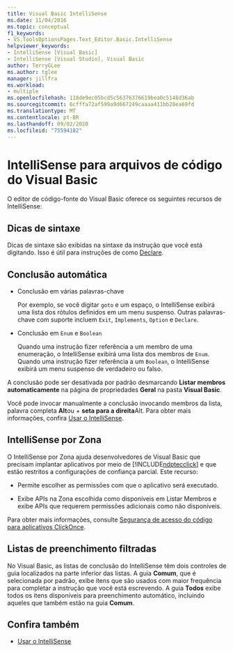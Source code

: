 ```yaml
---
title: Visual Basic IntelliSense
ms.date: 11/04/2016
ms.topic: conceptual
f1_keywords:
- VS.ToolsOptionsPages.Text_Editor.Basic.IntelliSense
helpviewer_keywords:
- IntelliSense [Visual Basic]
- IntelliSense [Visual Studio], Visual Basic
author: TerryGLee
ms.author: tglee
manager: jillfra
ms.workload:
- multiple
ms.openlocfilehash: 118de9ec05bcd5c56376376619bea0c5148d36ab
ms.sourcegitcommit: 6cfffa72af599a9d667249caaaa411bb28ea69fd
ms.translationtype: MT
ms.contentlocale: pt-BR
ms.lasthandoff: 09/02/2020
ms.locfileid: "75594182"
---
```

# <a name="intellisense-for-visual-basic-code-files"></a>IntelliSense para arquivos de código do Visual Basic

O editor de código-fonte do Visual Basic oferece os seguintes recursos de IntelliSense:

## <a name="syntax-tips"></a>Dicas de sintaxe

Dicas de sintaxe são exibidas na sintaxe da instrução que você está digitando. Isso é útil para instruções de como [Declare](/dotnet/visual-basic/language-reference/statements/declare-statement).

## <a name="automatic-completion"></a>Conclusão automática

- Conclusão em várias palavras-chave

     Por exemplo, se você digitar `goto` e um espaço, o IntelliSense exibirá uma lista dos rótulos definidos em um menu suspenso. Outras palavras-chave com suporte incluem `Exit`, `Implements`, `Option` e `Declare`.

- Conclusão em `Enum` e `Boolean`

    Quando uma instrução fizer referência a um membro de uma enumeração, o IntelliSense exibirá uma lista dos membros de `Enum`. Quando uma instrução fizer referência a um `Boolean`, o IntelliSense exibirá um menu suspenso de verdadeiro ou falso.

A conclusão pode ser desativada por padrão desmarcando **Listar membros automaticamente** na página de propriedades **Geral** na pasta **Visual Basic**.

Você pode invocar manualmente a conclusão invocando membros da lista, palavra completa **Alt**ou + **seta para a direita**Alt. Para obter mais informações, confira [Usar o IntelliSense](../ide/using-intellisense.md).

## <a name="intellisense-in-zone"></a>IntelliSense por Zona

O IntelliSense por Zona ajuda desenvolvedores de Visual Basic que precisam implantar aplicativos por meio de [!INCLUDE[ndptecclick](../deployment/includes/ndptecclick_md.md)] e que estão restritos a configurações de confiança parcial. Este recurso:

- Permite escolher as permissões com que o aplicativo será executado.

- Exibe APIs na Zona escolhida como disponíveis em Listar Membros e exibe APIs que requerem permissões adicionais como não disponíveis.

Para obter mais informações, consulte [Segurança de acesso do código para aplicativos ClickOnce](../deployment/code-access-security-for-clickonce-applications.md).

## <a name="filtered-completion-lists"></a>Listas de preenchimento filtradas

No Visual Basic, as listas de conclusão do IntelliSense têm dois controles de guia localizados na parte inferior das listas. A guia **Comum**, que é selecionada por padrão, exibe itens que são usados com maior frequência para completar a instrução que você está escrevendo. A guia **Todos** exibe todos os itens disponíveis para preenchimento automático, incluindo aqueles que também estão na guia **Comum**.

## <a name="see-also"></a>Confira também

- [Usar o IntelliSense](../ide/using-intellisense.md)
